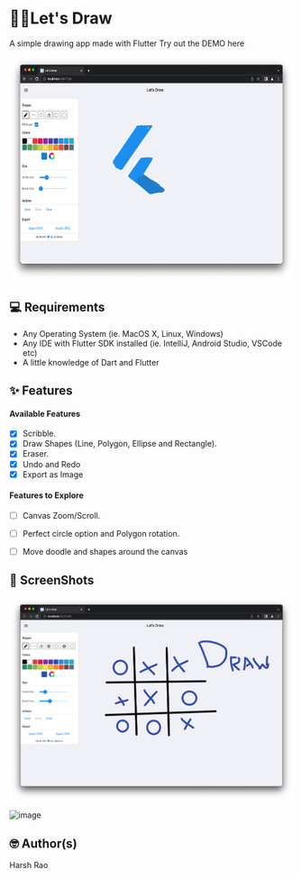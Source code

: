 # 🎨🎨Let's Draw

A simple drawing app made with Flutter
Try out the DEMO here

<img src="assets/screenshots/ss2.png" height="400"/>

## 💻 Requirements

- Any Operating System (ie. MacOS X, Linux, Windows)
- Any IDE with Flutter SDK installed (ie. IntelliJ, Android Studio, VSCode etc)
- A little knowledge of Dart and Flutter


## ✨ Features

#### Available Features
- [x] Scribble.
- [x] Draw Shapes (Line, Polygon, Ellipse and Rectangle).
- [x] Eraser.
- [x] Undo and Redo
- [x] Export as Image

#### Features to Explore
- [ ] Canvas Zoom/Scroll.
- [ ] Perfect circle option and Polygon rotation.
- [ ] Move doodle and shapes around the canvas


## 📸 ScreenShots

<img src="assets/screenshots/ss1.png"/>

![image](https://github.com/hurshh/Flutter-drawing-board/assets/75796695/7d60938b-16ac-418a-95fc-a241406047dd)


## 🤓 Author(s)

Harsh Rao

